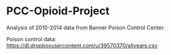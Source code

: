 # PCC-Opioid-Project
Analysis of 2010-2014 data from Banner Poison Control Center.

Poison control data:
https://dl.dropboxusercontent.com/u/39570370/allyears.csv
